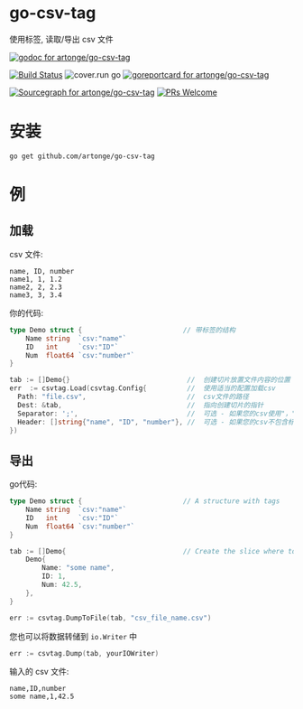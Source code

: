 
# go-csv-tag

使用标签, 读取/导出 csv 文件

[![godoc for artonge/go-csv-tag](https://godoc.org/github.com/artonge/go-csv-tag?status.svg)](http://godoc.org/github.com/artonge/go-csv-tag)

[![Build Status](https://travis-ci.org/artonge/go-csv-tag.svg?branch=master)](https://travis-ci.org/artonge/go-csv-tag)
![cover.run go](https://cover.run/go/github.com/artonge/go-csv-tag.svg)
[![goreportcard for artonge/go-csv-tag](https://goreportcard.com/badge/github.com/artonge/go-csv-tag)](https://goreportcard.com/report/artonge/go-csv-tag)

[![Sourcegraph for artonge/go-csv-tag](https://sourcegraph.com/github.com/artonge/go-csv-tag/-/badge.svg)](https://sourcegraph.com/github.com/artonge/go-csv-tag?badge)
[![PRs Welcome](https://img.shields.io/badge/PRs-welcome-brightgreen.svg?style=flat-square)](http://makeapullrequest.com)

# 安装

`go get github.com/artonge/go-csv-tag`

# 例

## 加载

csv 文件:

```csv
name, ID, number
name1, 1, 1.2
name2, 2, 2.3
name3, 3, 3.4
```

你的代码:

```go
type Demo struct {                         // 带标签的结构
	Name string  `csv:"name"`
	ID   int     `csv:"ID"`
	Num  float64 `csv:"number"`
}

tab := []Demo{}                             //  创建切片放置文件内容的位置
err  := csvtag.Load(csvtag.Config{          //  使用适当的配置加载csv
  Path: "file.csv",                         //  csv文件的路径
  Dest: &tab,                               //  指向创建切片的指针
  Separator: ';',                           //  可选 - 如果您的csv使用"，"之外的其他内容来分隔值
  Header: []string{"name", "ID", "number"}, //  可选 - 如果您的csv不包含标头
})
```

## 导出

go代码:

```go
type Demo struct {                         // A structure with tags
	Name string  `csv:"name"`
	ID   int     `csv:"ID"`
	Num  float64 `csv:"number"`
}

tab := []Demo{                             // Create the slice where to put the file content
	Demo{
		Name: "some name",
		ID: 1,
		Num: 42.5,
	},
}

err := csvtag.DumpToFile(tab, "csv_file_name.csv")
```

您也可以将数据转储到 `io.Writer` 中

```go
err := csvtag.Dump(tab, yourIOWriter)
```

输入的 csv 文件:

```csv
name,ID,number
some name,1,42.5
```
